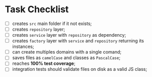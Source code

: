 # Task Checklist

- [ ] creates `src` main folder if it not exists;
- [ ] creates `repository` layer;
- [ ] creates `service` layer with `repository` as dependency;
- [ ] creates `factory` layer with `service` and `repository` returning its instances;
- [ ] can create multiples domains with a single comand;
- [ ] saves files as `camelCase` and classes as `PascalCase`;
- [ ] reaches **100% test coverage**;
- [ ] integration tests should validate files on disk as a valid JS class;